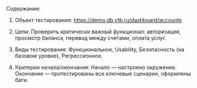 Содержание:

1. Объект тестирования: https://demo.db.vtb.ru/dashboard/accounts

2. Цели: Проверить критически важный функционал: авторизация, просмотр баланса, перевод между счетами, оплата услуг.

3. Виды тестирования: Функциональное, Usability, Безопасность (на базовом уровне), Регрессионное.

4. Критерии начала/окончания: Начало — настроено окружение. Окончание — протестированы все ключевые сценарии, оформлены баги.



